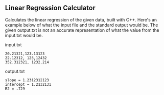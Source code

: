 ## Linear Regression Calculator
Calculates the linear regression of the given data, built with C++. Here's an example below of what the input file and the standard output would be. The given output.txt is not an accurate representation of what the value from the input.txt would be.

input.txt
```
20.21321,123.13123
22.12312, 123,12432
352.312321, 1232.214
```

output.txt
```
slope = 1.2312312123
intercept = 1.2132131
R2 = .729
```